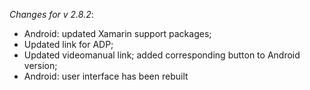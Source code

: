 _Changes for v 2.8.2_:
- Android: updated Xamarin support packages;
- Updated link for ADP;
- Updated videomanual link; added corresponding button to Android version;
- Android: user interface has been rebuilt
